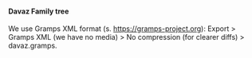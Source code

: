 #### Davaz Family tree

We use Gramps XML format (s. https://gramps-project.org): Export > Gramps XML (we have no media) > No compression (for clearer diffs) > davaz.gramps. 
